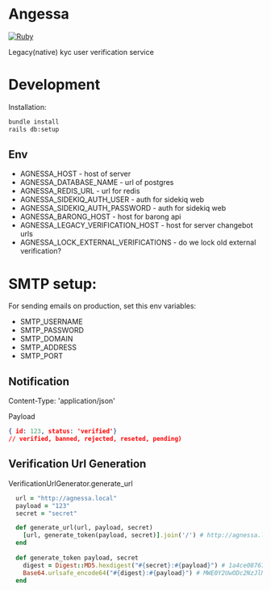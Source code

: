 
# Angessa

[![Ruby](https://github.com/bitzlato/agnessa/actions/workflows/ruby.yml/badge.svg)](https://github.com/bitzlato/agnessa/actions/workflows/ruby.yml)

Legacy(native) kyc user verification service

# Development

Installation:
```bash
bundle install
rails db:setup
```

## Env
- AGNESSA_HOST - host of server
- AGNESSA_DATABASE_NAME - url of postgres
- AGNESSA_REDIS_URL - url for redis
- AGNESSA_SIDEKIQ_AUTH_USER - auth for sidekiq web
- AGNESSA_SIDEKIQ_AUTH_PASSWORD - auth for sidekiq web
- AGNESSA_BARONG_HOST - host for barong api
- AGNESSA_LEGACY_VERIFICATION_HOST - host for server changebot urls
- AGNESSA_LOCK_EXTERNAL_VERIFICATIONS - do we lock old external verification?
# SMTP setup:

For sending emails on production, set this env variables:

- SMTP_USERNAME 
- SMTP_PASSWORD
- SMTP_DOMAIN
- SMTP_ADDRESS
- SMTP_PORT


## Notification
Content-Type: 'application/json'  

Payload
```json
{ id: 123, status: 'verified'}
// verified, banned, rejected, reseted, pending)
```

## Verification Url Generation

VerificationUrlGenerator.generate_url
```ruby
  url = "http://agnessa.local"
  payload = "123"
  secret = "secret"

  def generate_url(url, payload, secret)
    [url, generate_token(payload, secret)].join('/') # http://agnessa.local/MWE0Y2UwODc2NzJlNTY4MThlZTExNWNiM2I2YzlhMzY6MTIz
  end
 
  def generate_token payload, secret
    digest = Digest::MD5.hexdigest("#{secret}:#{payload}") # 1a4ce087672e56818ee115cb3b6c9a36
    Base64.urlsafe_encode64("#{digest}:#{payload}") # MWE0Y2UwODc2NzJlNTY4MThlZTExNWNiM2I2YzlhMzY6MTIz
  end
```

